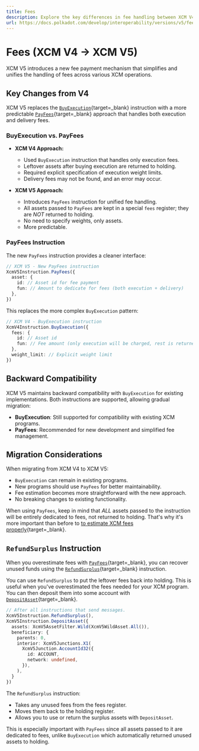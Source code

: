 ```yaml
---
title: Fees
description: Explore the key differences in fee handling between XCM V4 and V5, including new payment mechanisms, delivery fees, and improved predictability for cross-chain transactions.
url: https://docs.polkadot.com/develop/interoperability/versions/v5/fees/
---
```


# Fees (XCM V4 → XCM V5)

XCM V5 introduces a new fee payment mechanism that simplifies and unifies the handling of fees across various XCM operations.

## Key Changes from V4

XCM V5 replaces the [`BuyExecution`](https://paritytech.github.io/polkadot-sdk/master/staging_xcm/v5/enum.Instruction.html#variant.BuyExecution){target=\_blank} instruction with a more predictable [`PayFees`](https://paritytech.github.io/polkadot-sdk/master/staging_xcm/v5/enum.Instruction.html#variant.PayFees){target=\_blank} approach that handles both execution and delivery fees.

### BuyExecution vs. PayFees

- **XCM V4 Approach:**

    - Used `BuyExecution` instruction that handles only execution fees.
    - Leftover assets after buying execution are returned to holding.
    - Required explicit specification of execution weight limits.
    - Delivery fees may not be found, and an error may occur.

- **XCM V5 Approach:**

    - Introduces `PayFees` instruction for unified fee handling.
    - All assets passed to `PayFees` are kept in a special `fees` register; they are _NOT_ returned to holding.
    - No need to specify weights, only assets.
    - More predictable.

### PayFees Instruction

The new `PayFees` instruction provides a cleaner interface:

```typescript
// XCM V5 - New PayFees instruction
XcmV5Instruction.PayFees({
  asset: {
    id: // Asset id for fee payment
    fun: // Amount to dedicate for fees (both execution + delivery)
  },
})
```

This replaces the more complex `BuyExecution` pattern:

```typescript
// XCM V4 - BuyExecution instruction
XcmV4Instruction.BuyExecution({
  fees: {
    id: // Asset id
    fun: // Fee amount (only execution will be charged, rest is returned to holding)
  },
  weight_limit: // Explicit weight limit
})
```

## Backward Compatibility

XCM V5 maintains backward compatibility with `BuyExecution` for existing implementations. Both instructions are supported, allowing gradual migration:

- **BuyExecution**: Still supported for compatibility with existing XCM programs.
- **PayFees**: Recommended for new development and simplified fee management.

## Migration Considerations

When migrating from XCM V4 to XCM V5:

- `BuyExecution` can remain in existing programs.
- New programs should use `PayFees` for better maintainability.
- Fee estimation becomes more straightforward with the new approach.
- No breaking changes to existing functionality.

When using `PayFees`, keep in mind that _ALL_ assets passed to the instruction will be entirely dedicated to fees, not returned to holding.
That's why it's more important than before to [to estimate XCM fees properly](/develop/interoperability/xcm-runtime-apis/){target=\_blank}.

## `RefundSurplus` Instruction

When you overestimate fees with [`PayFees`](https://paritytech.github.io/polkadot-sdk/master/staging_xcm/v5/enum.Instruction.html#variant.PayFees){target=\_blank}, you can recover unused funds using the [`RefundSurplus`](https://paritytech.github.io/polkadot-sdk/master/staging_xcm/v5/enum.Instruction.html#variant.RefundSurplus){target=\_blank} instruction.

You can use `RefundSurplus` to put the leftover fees back into holding. This is useful when you've overestimated the fees needed for your XCM program. You can then deposit them into some account with [`DepositAsset`](https://paritytech.github.io/polkadot-sdk/master/staging_xcm/v5/enum.Instruction.html#variant.DepositAsset){target=\_blank}.

```typescript
// After all instructions that send messages.
XcmV5Instruction.RefundSurplus(),
XcmV5Instruction.DepositAsset({
  assets: XcmV5AssetFilter.Wild(XcmV5WildAsset.All()),
  beneficiary: {
    parents: 0,
    interior: XcmV5Junctions.X1(
      XcmV5Junction.AccountId32({
        id: ACCOUNT,
        network: undefined,
      }),
    ),
  }
})
```

The `RefundSurplus` instruction:

- Takes any unused fees from the fees register.
- Moves them back to the holding register.
- Allows you to use or return the surplus assets with `DepositAsset`.

This is especially important with `PayFees` since all assets passed to it are dedicated to fees, unlike `BuyExecution` which automatically returned unused assets to holding.
